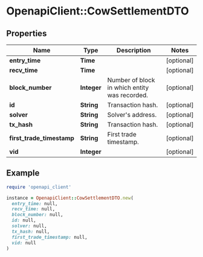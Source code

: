 # OpenapiClient::CowSettlementDTO

## Properties

| Name | Type | Description | Notes |
| ---- | ---- | ----------- | ----- |
| **entry_time** | **Time** |  | [optional] |
| **recv_time** | **Time** |  | [optional] |
| **block_number** | **Integer** | Number of block in which entity was recorded. | [optional] |
| **id** | **String** | Transaction hash. | [optional] |
| **solver** | **String** | Solver&#39;s address. | [optional] |
| **tx_hash** | **String** | Transaction hash. | [optional] |
| **first_trade_timestamp** | **String** | First trade timestamp. | [optional] |
| **vid** | **Integer** |  | [optional] |

## Example

```ruby
require 'openapi_client'

instance = OpenapiClient::CowSettlementDTO.new(
  entry_time: null,
  recv_time: null,
  block_number: null,
  id: null,
  solver: null,
  tx_hash: null,
  first_trade_timestamp: null,
  vid: null
)
```

